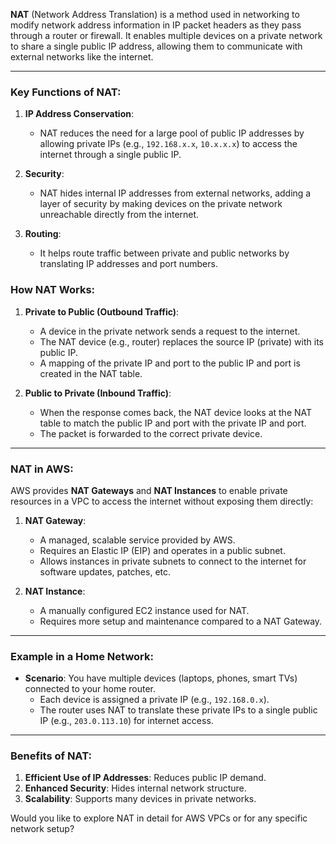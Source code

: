 **NAT** (Network Address Translation) is a method used in networking to modify network address information in IP packet headers as they pass through a router or firewall. It enables multiple devices on a private network to share a single public IP address, allowing them to communicate with external networks like the internet.

---

### **Key Functions of NAT**:
1. **IP Address Conservation**:
   - NAT reduces the need for a large pool of public IP addresses by allowing private IPs (e.g., `192.168.x.x`, `10.x.x.x`) to access the internet through a single public IP.
   
2. **Security**:
   - NAT hides internal IP addresses from external networks, adding a layer of security by making devices on the private network unreachable directly from the internet.

3. **Routing**:
   - It helps route traffic between private and public networks by translating IP addresses and port numbers.

### **How NAT Works**:
1. **Private to Public (Outbound Traffic)**:
   - A device in the private network sends a request to the internet.
   - The NAT device (e.g., router) replaces the source IP (private) with its public IP.
   - A mapping of the private IP and port to the public IP and port is created in the NAT table.

2. **Public to Private (Inbound Traffic)**:
   - When the response comes back, the NAT device looks at the NAT table to match the public IP and port with the private IP and port.
   - The packet is forwarded to the correct private device.

---

### **NAT in AWS**:
AWS provides **NAT Gateways** and **NAT Instances** to enable private resources in a VPC to access the internet without exposing them directly:
1. **NAT Gateway**:
   - A managed, scalable service provided by AWS.
   - Requires an Elastic IP (EIP) and operates in a public subnet.
   - Allows instances in private subnets to connect to the internet for software updates, patches, etc.

2. **NAT Instance**:
   - A manually configured EC2 instance used for NAT.
   - Requires more setup and maintenance compared to a NAT Gateway.

---

### **Example in a Home Network**:
- **Scenario**: You have multiple devices (laptops, phones, smart TVs) connected to your home router.
  - Each device is assigned a private IP (e.g., `192.168.0.x`).
  - The router uses NAT to translate these private IPs to a single public IP (e.g., `203.0.113.10`) for internet access.

---

### **Benefits of NAT**:
1. **Efficient Use of IP Addresses**: Reduces public IP demand.
2. **Enhanced Security**: Hides internal network structure.
3. **Scalability**: Supports many devices in private networks.

Would you like to explore NAT in detail for AWS VPCs or for any specific network setup?
